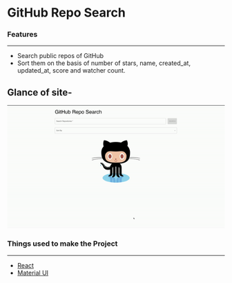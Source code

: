 # GitHub Repo Search



 ### Features
-------------------------------------------------------------------------------------------------------------
- Search public repos of GitHub
- Sort them on the basis of number of stars, name, created_at, updated_at, score and watcher count.





## Glance of site- 
![Screenshot](./Gif/project.gif?raw=true "Screenshot")










### Things used to make the Project
-------------------------------------------------------------------------------------------------------------
- [React](https://reactjs.org/)
- [Material UI](https://mui.com/material-ui/)

